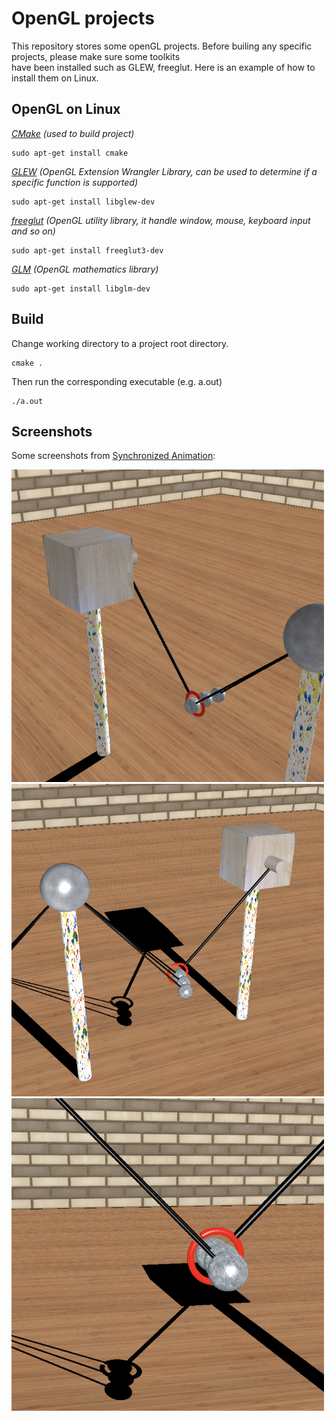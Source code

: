 # OpenGL projects
This repository stores some openGL projects. Before builing any specific projects, please make sure some toolkits</br> have been installed such as GLEW, freeglut.
Here is an example of how to install them on Linux.
## OpenGL on Linux
_[CMake](https://cmake.org/overview/) (used to build project)_
```
sudo apt-get install cmake
```
_[GLEW](http://glew.sourceforge.net) (OpenGL Extension Wrangler Library, can be used to determine if a specific function is supported)_
```
sudo apt-get install libglew-dev
```
_[freeglut](http://freeglut.sourceforge.net) (OpenGL utility library, it handle window, mouse, keyboard input and so on)_
```
sudo apt-get install freeglut3-dev
```
_[GLM](https://glm.g-truc.net/0.9.9/) (OpenGL mathematics library)_
```
sudo apt-get install libglm-dev
```

## Build
Change working directory to a project root directory.
```
cmake .
```
Then run the corresponding executable (e.g. a.out)
```
./a.out
```

## Screenshots
Some screenshots from [Synchronized Animation](https://github.com/awesome121/openGL-projects/tree/main/synchronized_animation):

<img src="/pendulum1.png" width=500 height=500>
<img src="/pendulum2.png" width=500 height=500>
<img src="/pendulum3.png" width=500 height=500>
